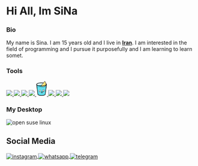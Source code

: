 # Hi All, Im SiNa

### Bio
My name is Sina. I am 15 years old and I live in [**Iran**](https://en.wikipedia.org/wiki/Iran). I am interested in the field of programming and I pursue it purposefully and I am learning to learn somet.

### Tools
<a href="https://www.javascript.com">
    <img src="https://upload.wikimedia.org/wikipedia/commons/thumb/9/99/Unofficial_JavaScript_logo_2.svg/2048px-Unofficial_JavaScript_logo_2.svg.png" with="40" height="40"/>
</a>
<a href="https://www.typescriptlang.org/">
    <img src="https://iconape.com/wp-content/png_logo_vector/typescript.png" with="40" height="40"/>
</a>
<a href="https://www.python.org/">
    <img src="https://s6.uupload.ir/files/python-logo_eys4.png" with="40" height="40"/>
</a>
<a href="https://go.dev">
    <img src="https://seeklogo.com/images/G/go-logo-046185B647-seeklogo.com.png" with="40" height="40"/>
</a>
<a href="https://github.com/gin-gonic/gin">
    <img src="https://raw.githubusercontent.com/gin-gonic/logo/master/color.png" with="40" height="40"/>
</a>
<a href="https://ruby-lang.org/">
    <img src="https://upload.wikimedia.org/wikipedia/commons/thumb/7/73/Ruby_logo.svg/1024px-Ruby_logo.svg.png" with="40" height="40"/>
</a>
<a href="https://mysql.com/">
    <img src="https://download.logo.wine/logo/MySQL/MySQL-Logo.wine.png" with="40" height="40"/>
</a>
<a href="https://sass-lang.com/">
    <img src="https://upload.wikimedia.org/wikipedia/commons/thumb/9/96/Sass_Logo_Color.svg/2560px-Sass_Logo_Color.svg.png" with="40" height="40"/>
</a>

### My Desktop
![open suse linux](https://s6.uupload.ir/files/screenshot_from_2022-06-01_22-28-27_5t8e.png)

## Social Media  
<a href="https://instagram.com/sinamahboub_official/">
    <img align="center" src="https://cdn4.iconfinder.com/data/icons/social-media-2210/24/Instagram-512.png" alt="instagram" height="35" width="35" />
</a>
<a href="https://wa.me/+989940665667">
    <img align="center" src="https://logosarchive.com/wp-content/uploads/2021/07/Whatsapp-logo-icon-transparent.png" alt="whatsapp" height="35" width="35" />
</a>
<a href="https://t.me/Sina_Mahboub/">
    <img align="center" src="https://s6.uupload.ir/files/screenshot_2022-03-02_at_20-28-38_main_pmw5.png" alt="telegram" height="35" width="35" />
</a>


